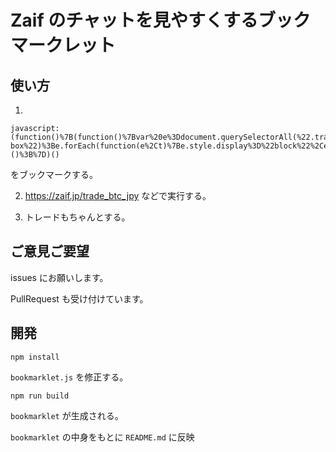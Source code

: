 # Zaif のチャットを見やすくするブックマークレット

## 使い方

1.
```
javascript:(function()%7B(function()%7Bvar%20e%3Ddocument.querySelectorAll(%22.transaction-box%22)%3Be.forEach(function(e%2Ct)%7Be.style.display%3D%22block%22%2Ce.style.width%3D%22100%25%22%2C2%3D%3D%3Dt%26%26(e.style.height%3D%22900px%22%2Ce.children%5B1%5D.style.height%3D%22900px%22)%7D)%3Bvar%20t%3Ddocument.querySelector(%22%23cc%20%23cc_area%22)%3Bt.style.minHeight%3D%22700px%22%2Ct.style.maxHeight%3D%22700px%22%2Ct.style.height%3D%22700px%22%7D)()%3B%7D)()
```
 をブックマークする。

2. https://zaif.jp/trade_btc_jpy などで実行する。

3. トレードもちゃんとする。


## ご意見ご要望

issues にお願いします。

PullRequest も受け付けています。


## 開発

```
npm install
```

`bookmarklet.js` を修正する。

```
npm run build
```

`bookmarklet` が生成される。

`bookmarklet` の中身をもとに `README.md` に反映

